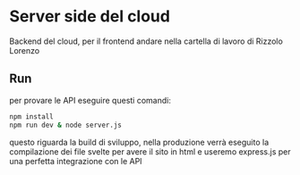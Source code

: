 # Server side del cloud

Backend del cloud, per il frontend andare nella cartella di lavoro di Rizzolo Lorenzo

## Run

per provare le API eseguire questi comandi:

```bash
npm install
npm run dev & node server.js
```
questo riguarda la build di sviluppo, nella produzione verrà eseguito la compilazione dei file svelte per avere il sito in html e useremo express.js per una perfetta integrazione con le API
